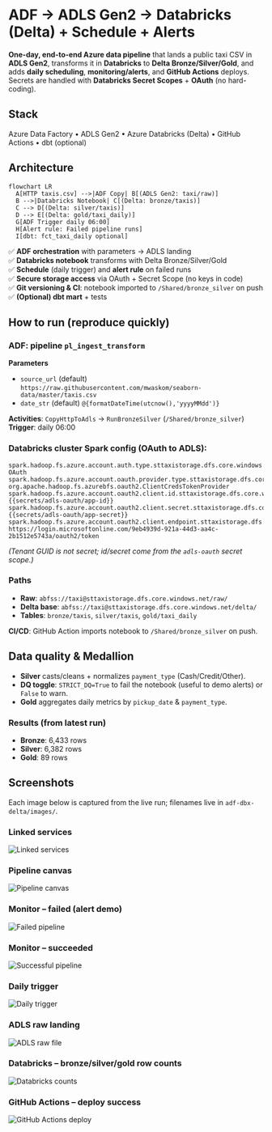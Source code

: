 # ADF → ADLS Gen2 → Databricks (Delta) + Schedule + Alerts

**One-day, end-to-end Azure data pipeline** that lands a public taxi CSV in **ADLS Gen2**, transforms it in **Databricks** to **Delta Bronze/Silver/Gold**, and adds **daily scheduling**, **monitoring/alerts**, and **GitHub Actions** deploys. Secrets are handled with **Databricks Secret Scopes** + **OAuth** (no hard-coding).

## Stack
Azure Data Factory • ADLS Gen2 • Azure Databricks (Delta) • GitHub Actions • dbt (optional)

## Architecture
```mermaid
flowchart LR
  A[HTTP taxis.csv] -->|ADF Copy| B[(ADLS Gen2: taxi/raw)]
  B -->|Databricks Notebook| C[(Delta: bronze/taxis)]
  C --> D[(Delta: silver/taxis)]
  D --> E[(Delta: gold/taxi_daily)]
  G[ADF Trigger daily 06:00]
  H[Alert rule: Failed pipeline runs]
  I[dbt: fct_taxi_daily optional]
```

✅ **ADF orchestration** with parameters → ADLS landing  
✅ **Databricks notebook** transforms with Delta Bronze/Silver/Gold  
✅ **Schedule** (daily trigger) and **alert rule** on failed runs  
✅ **Secure storage access** via OAuth + Secret Scope (no keys in code)  
✅ **Git versioning & CI**: notebook imported to `/Shared/bronze_silver` on push  
✅ **(Optional) dbt mart** + tests  

## How to run (reproduce quickly)

### ADF: pipeline `pl_ingest_transform`

**Parameters**
- `source_url` (default) `https://raw.githubusercontent.com/mwaskom/seaborn-data/master/taxis.csv`
- `date_str` (default) `@{formatDateTime(utcnow(),'yyyyMMdd')}`

**Activities**: `CopyHttpToAdls` → `RunBronzeSilver` (`/Shared/bronze_silver`)  
**Trigger**: daily 06:00

### Databricks cluster Spark config (OAuth to ADLS):

```
spark.hadoop.fs.azure.account.auth.type.sttaxistorage.dfs.core.windows.net OAuth
spark.hadoop.fs.azure.account.oauth.provider.type.sttaxistorage.dfs.core.windows.net org.apache.hadoop.fs.azurebfs.oauth2.ClientCredsTokenProvider
spark.hadoop.fs.azure.account.oauth2.client.id.sttaxistorage.dfs.core.windows.net {{secrets/adls-oauth/app-id}}
spark.hadoop.fs.azure.account.oauth2.client.secret.sttaxistorage.dfs.core.windows.net {{secrets/adls-oauth/app-secret}}
spark.hadoop.fs.azure.account.oauth2.client.endpoint.sttaxistorage.dfs.core.windows.net https://login.microsoftonline.com/9eb4939d-921a-44d3-aa4c-2b1512e5743a/oauth2/token
```

*(Tenant GUID is not secret; id/secret come from the `adls-oauth` secret scope.)*

### Paths
- **Raw**: `abfss://taxi@sttaxistorage.dfs.core.windows.net/raw/`
- **Delta base**: `abfss://taxi@sttaxistorage.dfs.core.windows.net/delta/`
- **Tables**: `bronze/taxis`, `silver/taxis`, `gold/taxi_daily`

**CI/CD**: GitHub Action imports notebook to `/Shared/bronze_silver` on push.

## Data quality & Medallion

- **Silver** casts/cleans + normalizes `payment_type` (Cash/Credit/Other).
- **DQ toggle**: `STRICT_DQ=True` to fail the notebook (useful to demo alerts) or `False` to warn.
- **Gold** aggregates daily metrics by `pickup_date` & `payment_type`.

### Results (from latest run)
- **Bronze**: 6,433 rows
- **Silver**: 6,382 rows  
- **Gold**: 89 rows

## Screenshots

Each image below is captured from the live run; filenames live in `adf-dbx-delta/images/`.

### Linked services
![Linked services](images/adf_linked_services.png)

### Pipeline canvas
![Pipeline canvas](images/adf_pipeline_canvas.png)

### Monitor – failed (alert demo)
![Failed pipeline](images/adf_pipeline_failed.png)

### Monitor – succeeded
![Successful pipeline](images/adf_pipeline_succeeded.png)

### Daily trigger
![Daily trigger](images/adf_trigger_daily.png)

### ADLS raw landing
![ADLS raw file](images/adls_raw_file.png)

### Databricks – bronze/silver/gold row counts
![Databricks counts](images/dbx_bronze_silver_gold_counts.png)

### GitHub Actions – deploy success
![GitHub Actions deploy](images/gha_deploy_success.png)